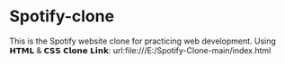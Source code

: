 # Spotify-clone
This is the Spotify website clone for practicing web development.
Using 𝗛𝗧𝗠𝗟 & 𝗖𝗦𝗦
𝗖𝗹𝗼𝗻𝗲 𝗟𝗶𝗻𝗸:
url:file:///E:/Spotify-Clone-main/index.html
